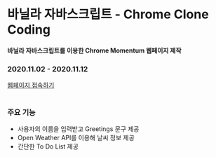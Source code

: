 # 바닐라 자바스크립트 - Chrome Clone Coding  
#### 바닐라 자바스크립트를 이용한 Chrome Momentum 웹페이지 제작  
### 2020.11.02 - 2020.11.12  
[웹페이지 접속하기](https://yuujining.github.io/VanillaJS_ChromeApp/)
<br>
<br>

### 주요 기능<br>
* 사용자의 이름을 입력받고 Greetings 문구 제공  
* Open Weather API를 이용해 날씨 정보 제공    
* 간단한 To Do List 제공  
